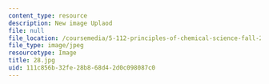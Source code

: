 ```yaml
---
content_type: resource
description: New image Uplaod
file: null
file_location: /coursemedia/5-112-principles-of-chemical-science-fall-2005/111c856b32fe28b868d42d0c098087c0_28.jpg
file_type: image/jpeg
resourcetype: Image
title: 28.jpg
uid: 111c856b-32fe-28b8-68d4-2d0c098087c0
---
```

